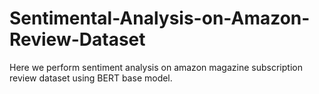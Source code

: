 # Sentimental-Analysis-on-Amazon-Review-Dataset
Here we perform sentiment analysis on amazon magazine subscription review dataset using BERT base model.

